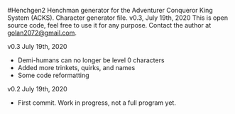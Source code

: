 #Henchgen2
Henchman generator for the Adventurer Conqueror King System (ACKS).
Character generator file.
v0.3, July 19th, 2020
This is open source code, feel free to use it for any purpose.
Contact the author at golan2072@gmail.com.

v0.3 July 19th, 2020
- Demi-humans can no longer be level 0 characters
- Added more trinkets, quirks, and names
- Some code reformatting

v0.2 July 19th, 2020
- First commit. Work in progress, not a full program yet.
